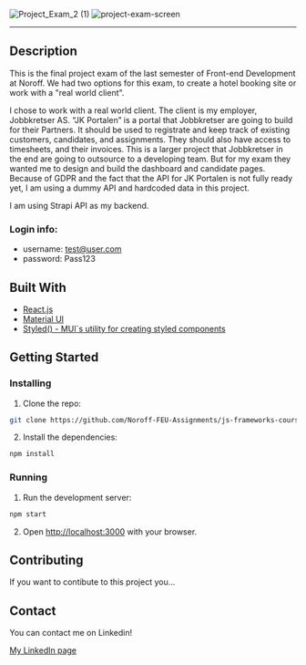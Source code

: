 ![Project_Exam_2 (1)](https://user-images.githubusercontent.com/71352428/171937840-1e1ce8a6-9f7c-4ce6-b424-c1e63cfb415a.png)
![project-exam-screen](https://user-images.githubusercontent.com/71352428/171938186-076b0dde-d7f4-4806-ad48-492a346d49d2.png)

---

## Description

This is the final project exam of the last semester of Front-end Development at Noroff. We had two options for this exam, to create a hotel booking site or work with a "real world client".

I chose to work with a real world client. The client is my employer, Jobbkretser AS. 
“JK Portalen” is a portal that Jobbkretser are going to build for their Partners. It should be used to registrate and keep track of existing customers, candidates, and assignments. They should also have access to timesheets, and their invoices.
This is a larger project that Jobbkretser in the end are going to outsource to a developing team. But for my exam they wanted me to design and build the dashboard and candidate pages.
Because of GDPR and the fact that the API for JK Portalen is not fully ready yet, I am using a dummy API and hardcoded data in this project. 

I am using Strapi API as my backend.

### Login info:

* username: test@user.com 
* password: Pass123


## Built With

- [React.js](https://reactjs.org/)
- [Material UI](https://mui.com/)
- [Styled() - MUI`s utility for creating styled components](https://mui.com/system/styled/)


## Getting Started

### Installing

1. Clone the repo:

```bash
git clone https://github.com/Noroff-FEU-Assignments/js-frameworks-course-assignment-LinnSC
```

2. Install the dependencies:

```bash
npm install
```

### Running

1. Run the development server:

```bash
npm start
```

2. Open [http://localhost:3000](http://localhost:3000) with your browser.

## Contributing

If you want to contibute to this project you...

## Contact

You can contact me on Linkedin!

[My LinkedIn page](https://www.linkedin.com/in/linn-corneliussen-246b0b56/)

